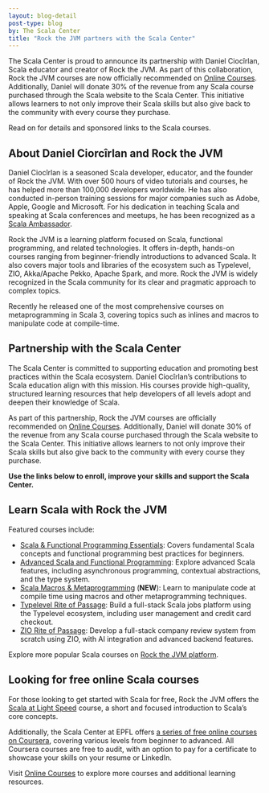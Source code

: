 ```yaml
---
layout: blog-detail
post-type: blog
by: The Scala Center
title: "Rock the JVM partners with the Scala Center"
---
```


The Scala Center is proud to announce its partnership with Daniel Ciocîrlan, Scala educator and creator of Rock the JVM.
As part of this collaboration, Rock the JVM courses are now officially recommended on [Online Courses](https://docs.scala-lang.org/online-courses.html).
Additionally, Daniel will donate 30% of the revenue from any Scala course purchased through the Scala website to the Scala Center.
This initiative allows learners to not only improve their Scala skills but also give back to the community with every course they purchase.

Read on for details and sponsored links to the Scala courses.

## About Daniel Ciorcîrlan and Rock the JVM

Daniel Ciocîrlan is a seasoned Scala developer, educator, and the founder of Rock the JVM.
With over 500 hours of video tutorials and courses, he has helped more than 100,000 developers worldwide. He has also conducted in-person training sessions for major companies such as Adobe, Apple, Google and Microsoft.
For his dedication in teaching Scala and speaking at Scala conferences and meetups, he has been recognized as a [Scala Ambassador](https://www.scala-lang.org/ambassadors/).

Rock the JVM is a learning platform focused on Scala, functional programming, and related technologies.
It offers in-depth, hands-on courses ranging from beginner-friendly introductions to advanced Scala.
It also covers major tools and libraries of the ecosystem such as Typelevel, ZIO, Akka/Apache Pekko, Apache Spark, and more.
Rock the JVM is widely recognized in the Scala community for its clear and pragmatic approach to complex topics.

Recently he released one of the most comprehensive courses on metaprogramming in Scala 3, covering topics such as inlines and macros to manipulate code at compile-time.

## Partnership with the Scala Center

The Scala Center is committed to supporting education and promoting best practices within the Scala ecosystem. Daniel Ciocîrlan’s contributions to Scala education align with this mission.
His courses provide high-quality, structured learning resources that help developers of all levels adopt and deepen their knowledge of Scala.

As part of this partnership, Rock the JVM courses are officially recommended on [Online Courses](https://docs.scala-lang.org/online-courses.html).
Additionally, Daniel will donate 30% of the revenue from any Scala course purchased through the Scala website to the Scala Center.
This initiative allows learners to not only improve their Scala skills but also give back to the community with every course they purchase.

**Use the links below to enroll, improve your skills and support the Scala Center.**

## Learn Scala with Rock the JVM

Featured courses include:

- [Scala & Functional Programming Essentials](https://rockthejvm.com/courses/scala-essentials?affcode=256201_r93i1xuv): Covers fundamental Scala concepts and functional programming best practices for beginners.
- [Advanced Scala and Functional Programming](https://rockthejvm.com/courses/advanced-scala?affcode=256201_r93i1xuv): Explore advanced Scala features, including asynchronous programming, contextual abstractions, and the type system.
- [Scala Macros & Metaprogramming](https://rockthejvm.com/courses/scala-macros-and-metaprogramming?affcode=256201_r93i1xuv) (**NEW**): Learn to manipulate code at compile time using macros and other metaprogramming techniques.
- [Typelevel Rite of Passage](https://rockthejvm.com/courses/typelevel-rite-of-passage?affcode=256201_r93i1xuv): Build a full-stack Scala jobs platform using the Typelevel ecosystem, including user management and credit card checkout.
- [ZIO Rite of Passage](https://rockthejvm.com/courses/zio-rite-of-passage?affcode=256201_r93i1xuv): Develop a full-stack company review system from scratch using ZIO, with AI integration and advanced backend features.

Explore more popular Scala courses on [Rock the JVM platform](https://rockthejvm.com/courses?affcode=256201_r93i1xuv).

## Looking for free online Scala courses

For those looking to get started with Scala for free, Rock the JVM offers the [Scala at Light Speed](https://rockthejvm.com/courses/scala-at-light-speed?affcode=256201_r93i1xuv) course, a short and focused introduction to Scala’s core concepts.

Additionally, the Scala Center at EPFL offers [a series of free online courses on Coursera](https://docs.scala-lang.org/online-courses.html), covering various levels from beginner to advanced.
All Coursera courses are free to audit, with an option to pay for a certificate to showcase your skills on your resume or LinkedIn.

Visit [Online Courses](https://docs.scala-lang.org/online-courses.html) to explore more courses and additional learning resources.
